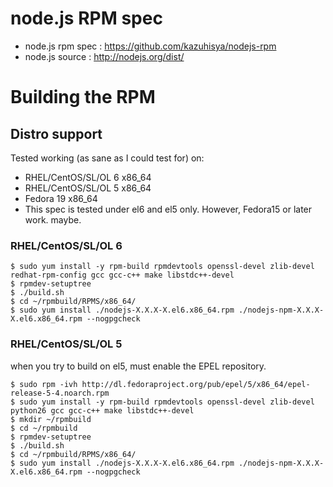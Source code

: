#  node.js RPM spec
* node.js rpm spec : https://github.com/kazuhisya/nodejs-rpm
* node.js source   : http://nodejs.org/dist/


# Building the RPM

## Distro support

Tested working (as sane as I could test for) on:

* RHEL/CentOS/SL/OL 6 x86_64
* RHEL/CentOS/SL/OL 5 x86_64
* Fedora 19 x86_64
*  This spec is tested under el6 and el5 only.
However, Fedora15 or later work. maybe.

### RHEL/CentOS/SL/OL 6

    $ sudo yum install -y rpm-build rpmdevtools openssl-devel zlib-devel redhat-rpm-config gcc gcc-c++ make libstdc++-devel
    $ rpmdev-setuptree
    $ ./build.sh
    $ cd ~/rpmbuild/RPMS/x86_64/
    $ sudo yum install ./nodejs-X.X.X-X.el6.x86_64.rpm ./nodejs-npm-X.X.X-X.el6.x86_64.rpm --nogpgcheck

### RHEL/CentOS/SL/OL 5

when you try to build on el5, must enable the EPEL repository.

    $ sudo rpm -ivh http://dl.fedoraproject.org/pub/epel/5/x86_64/epel-release-5-4.noarch.rpm
    $ sudo yum install -y rpm-build rpmdevtools openssl-devel zlib-devel python26 gcc gcc-c++ make libstdc++-devel
    $ mkdir ~/rpmbuild
    $ cd ~/rpmbuild
    $ rpmdev-setuptree
    $ ./build.sh
    $ cd ~/rpmbuild/RPMS/x86_64/
    $ sudo yum install ./nodejs-X.X.X-X.el6.x86_64.rpm ./nodejs-npm-X.X.X-X.el6.x86_64.rpm --nogpgcheck